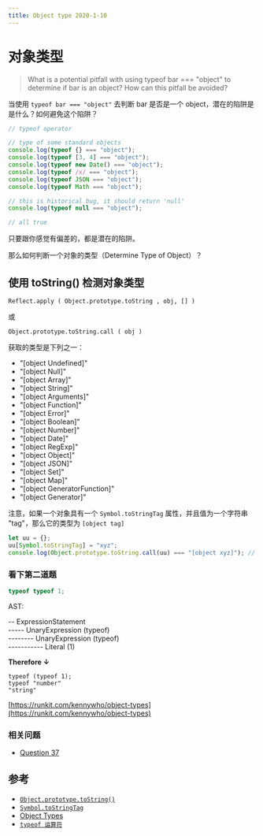 ```yaml
---
title: Object type 2020-1-10
---
```


# 对象类型

> What is a potential pitfall with using typeof bar === "object" to determine if bar is an object? How can this pitfall be avoided?

当使用 `typeof bar === "object"` 去判断 bar 是否是一个 object，潜在的陷阱是是什么？如何避免这个陷阱？

```js
// typeof operator

// type of some standard objects
console.log(typeof {} === "object");
console.log(typeof [3, 4] === "object");
console.log(typeof new Date() === "object");
console.log(typeof /x/ === "object");
console.log(typeof JSON === "object");
console.log(typeof Math === "object");

// this is historical bug, it should return 'null'
console.log(typeof null === "object");

// all true
```

只要跟你感觉有偏差的，都是潜在的陷阱。

那么如何判断一个对象的类型（Determine Type of Object）？

## 使用 toString() 检测对象类型

`Reflect.apply ( Object.prototype.toString , obj, [] )`

或

`Object.prototype.toString.call ( obj )`

获取的类型是下列之一：

- "[object Undefined]"
- "[object Null]"
- "[object Array]"
- "[object String]"
- "[object Arguments]"
- "[object Function]"
- "[object Error]"
- "[object Boolean]"
- "[object Number]"
- "[object Date]"
- "[object RegExp]"
- "[object Object]"
- "[object JSON]"
- "[object Set]"
- "[object Map]"
- "[object GeneratorFunction]"
- "[object Generator]"

注意，如果一个对象具有一个 `Symbol.toStringTag` 属性，并且值为一个字符串 "tag"，那么它的类型为 `[object tag]`

```js
let uu = {};
uu[Symbol.toStringTag] = "xyz";
console.log(Object.prototype.toString.call(uu) === "[object xyz]"); // true
```

### 看下第二道题

```js
typeof typeof 1;
```

AST:

-- ExpressionStatement<br>
----- UnaryExpression (typeof)<br>
-------- UnaryExpression (typeof)<br>
----------- Literal (1)<br>

**Therefore ↓**

```
typeof (typeof 1);
typeof "number"
"string"
```

[https://runkit.com/kennywho/object-types](https://runkit.com/kennywho/object-types)

### 相关问题

- [Question 37](https://github.com/ganqqwerty/123-Essential-JavaScript-Interview-Questions#question-37-best-way-to-detect-reference-values-of-any-type-in-javascript-)

## 参考

- [`Object.prototype.toString()`](https://developer.mozilla.org/zh-CN/docs/Web/JavaScript/Reference/Global_Objects/Object/toString)
- [`Symbol.toStringTag`](https://developer.mozilla.org/zh-CN/docs/Web/JavaScript/Reference/Global_Objects/Symbol/toStringTag)
- [Object Types](http://xahlee.info/js/javascript_whats_object.html)
- [`typeof 运算符`](https://www.w3.org/html/ig/zh/wiki/ES5/%E8%A1%A8%E8%BE%BE%E5%BC%8F#typeof_.E8.BF.90.E7.AE.97.E7.AC.A6)
